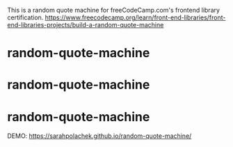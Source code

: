 This is a random quote machine for freeCodeCamp.com's frontend library certification.
https://www.freecodecamp.org/learn/front-end-libraries/front-end-libraries-projects/build-a-random-quote-machine

# random-quote-machine
# random-quote-machine
# random-quote-machine


DEMO: https://sarahpolachek.github.io/random-quote-machine/